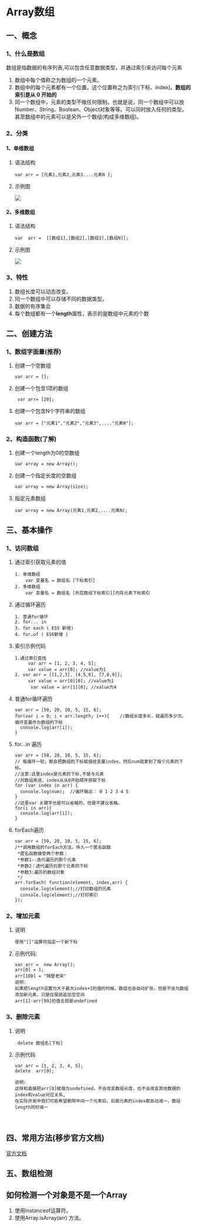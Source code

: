 # Array数组

## 一、概念

### 1、什么是数组

​    数组是指数据的有序列表,可以包含任意数据类型，并通过索引来访问每个元素

1. 数组中每个值称之为数组的一个元素。
2. 数组中的每个元素都有一个位置，这个位置称之为索引\(下标、index\)。**数组的索引是从 0 开始的**
3. 同一个数组中，元素的类型不做任何限制。也就是说，同一个数组中可以放Number、String、Boolean、Object对象等等。可以同时放入任何的类型。甚至数组中的元素可以是另外一个数组\(构成多维数组\)。

### 2、分类

#### 1、单维数组

1. 语法结构

   ```
   var arr = [元素1,元素2,元素3....元素N ];
   ```

2. 示例图

   ![](http://opzv089nq.bkt.clouddn.com/17-8-22/15580468.jpg)

#### 2、多维数组

1. 语法结构

   ```
   var  arr =  [[数组1],[数组2],[数组3],[数组N]];
   ```

2. 示例图

   ![](http://opzv089nq.bkt.clouddn.com/17-8-22/48377237.jpg)

### 3、特性

1. 数组长度可以动态改变。
2. 同一个数组中可以存储不同的数据类型。
3. 数据的有序集合
4. 每个数组都有一个**length**属性，表示的是数组中元素的个数

## 二、创建方法

### 1、数组字面量\(推荐\)

1. 创建一个空数组

   ```
   var arr = [];
   ```

2. 创建一个包含1项的数组

   ```
    var arr= [20];
   ```

3. 创建一个包含N个字符串的数组

   ```
   var arr = ["元素1","元素2","元素3",...."元素N"];
   ```

### 2、构造函数\(了解\)

1. 创建一个length为0的空数组

   ```
   var array = new Array();
   ```

2. 创建一个指定长度的空数组

   ```
   var array = new Array(size);
   ```

3. 指定元素数组

   ```
   var array = new Array(元素1,元素2,....元素N);
   ```

## 三、基本操作

### 1、访问数组

1. 通过索引获取元素的值

   ```
   1. 单维数组
       var 变量名 = 数组名 [下标索引]
   2. 多维数组 
       var 变量名 = 数组名 [外层数组下标索引][内存元素下标索引
   ```

2. 通过循环遍历

   ```
   1. 普通for循环
   2. for... in
   3. for each ( ES5 新增)
   4. for…of ( ES6新增 )
   ```

3. 索引示例代码

   ```
   1.通过索引查找
        var arr = [1, 2, 3, 4, 5];
        var value = arr[0]; //value为1
   2. var arr = [[1,2,3], [4,5,6], [7,8,9]];
        var value = arr[0][0]; //value为1
         var value = arr[1][0]; //value为4
   ```

4. 普通for循环遍历

   ```
   var arr = [50, 20, 10, 5, 15, 6];        
   for(var i = 0; i < arr.length; i++){    //数组长度多长，就遍历多少次。  循环变量作为数组的下标
     console.log(arr[i]);
   }
   ```

5. for...in 遍历

   ```
   var arr = [50, 20, 10, 5, 15, 6];
   // 每循环一轮，都会把数组的下标赋值给变量index，然后num就拿到了每个元素的下标。 
   //注意:这里index是元素的下标,不是与元素
   //对数组来说，index从从0开始顺序获取下标
   for (var index in arr) {
     console.log(num);  //循环输出： 0 1 2 3 4 5
   }
   //这里var 关键字也是可以省略的，但是不建议省略。
   for(i in arr){
     console.log(arr[i]);
   }
   ```

6. forEach遍历

   ```
   var arr = [50, 20, 10, 5, 15, 6];
   /**调用数组的forEach方法，传入一个匿名函数
    *匿名函数接受两个参数：   
    *参数1--迭代遍历的那个元素  
    *参数2：迭代遍历的那个元素的下标
    *参数3:遍历的数组对象
    */
   arr.forEach( function(element, index,arr) {
     console.log(element);//打印数组的元素
     console.log(element);//打印索引
   });
   ```

### 2、增加元素

1. 说明

   ```
   使用"[]"运算符指定一个新下标
   ```

2. 示例代码:

   ```
   var arr =  new Array();
   arr[0] = 1;
   arr[100] = "隔壁老宋"
   说明:
   如果把length设置为大于最大index+1的值的时候，数组也会自动扩张，但是不会为数组添加新元素，只是在尾部追加空空间
   arr[1]-arr[99]的值全部是undefined
   ```

### 3、删除元素

1. 说明

   ```
    delete 数组名[下标]
   ```

2. 示例代码

   ```
   var arr = [1, 2, 3, 4, 5];
   delete  arr[0];

   说明:
   这样和直接把arr[0]赋值为undefined，不会改变数组长度，也不会改变其他数据的index和value对应关系, 
   在实际开发中我们可能希望删除中间一个元素后，后面元素的index都自动减一，数组length同时减一
   ```

   ​

## 四、常用方法\(移步官方文档\)

[官方文档](http://www.w3school.com.cn/jsref/jsref_obj_array.asp)

## 五、数组检测

## 如何检测一个对象是不是一个Array

1. 使用instanceof运算符。
2. 使用Array.isArray\(arr\) 方法。 



